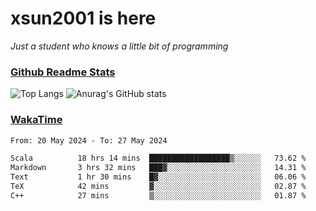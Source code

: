 # xsun2001 is here

*Just a student who knows a little bit of programming*

### [Github Readme Stats](https://github.com/anuraghazra/github-readme-stats)

![Top Langs](https://github-readme-stats.vercel.app/api/top-langs/?username=xsun2001&layout=compact&theme=radical) ![Anurag's GitHub stats](https://github-readme-stats.vercel.app/api?username=xsun2001&show_icons=true&theme=radical)

### [WakaTime](https://wakatime.com)

<!--START_SECTION:waka-->

```txt
From: 20 May 2024 - To: 27 May 2024

Scala          18 hrs 14 mins  ██████████████████▒░░░░░░   73.62 %
Markdown       3 hrs 32 mins   ███▓░░░░░░░░░░░░░░░░░░░░░   14.31 %
Text           1 hr 30 mins    █▓░░░░░░░░░░░░░░░░░░░░░░░   06.06 %
TeX            42 mins         ▓░░░░░░░░░░░░░░░░░░░░░░░░   02.87 %
C++            27 mins         ▒░░░░░░░░░░░░░░░░░░░░░░░░   01.87 %
```

<!--END_SECTION:waka-->
